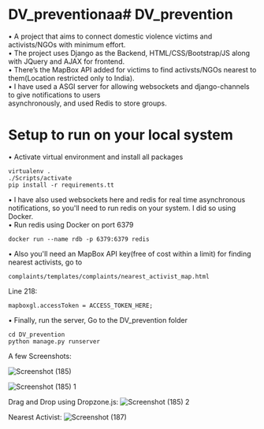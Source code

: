 # DV_preventionaa# DV_prevention

• A project that aims to connect domestic violence victims and activists/NGOs with minimum effort.<br>
• The project uses Django as the Backend, HTML/CSS/Bootstrap/JS along with JQuery and AJAX for frontend.<br>
• There’s the MapBox API added for victims to find activsts/NGOs nearest to them(Location restricted only to India).<br>
• I have used a ASGI server for allowing websockets and django-channels to give notifications to users<br>
asynchronously, and used Redis to store groups.

# Setup to run on your local system

• Activate virtual environment and install all packages
```
virtualenv .
./Scripts/activate
pip install -r requirements.tt
```
• I have also used websockets here and redis for real time asynchronous notifications, so you'll need to run redis on your system. I did so using Docker.<br>
• Run redis using Docker on port 6379
```
docker run --name rdb -p 6379:6379 redis
```
• Also you'll need an MapBox API key(free of cost within a limit) for finding nearest activists, go to
```
complaints/templates/complaints/nearest_activist_map.html
```
Line 218:
```
mapboxgl.accessToken = ACCESS_TOKEN_HERE;
```

• Finally, run the server, Go to the DV_prevention folder
```
cd DV_prevention
python manage.py runserver
```
A few Screenshots:

![Screenshot (185)](https://user-images.githubusercontent.com/72970106/175808831-ebd47751-e85f-47dd-9657-4056bfb1f569.png)

![Screenshot (185) 1](https://user-images.githubusercontent.com/72970106/175808839-f2785198-af47-4a92-a8b7-023f8890f9bd.png)

Drag and Drop using Dropzone.js: 
![Screenshot (185) 2](https://user-images.githubusercontent.com/72970106/175808847-451bff3e-fc62-464b-b668-369480200889.png)

Nearest Activist:
![Screenshot (187)](https://user-images.githubusercontent.com/72970106/175808851-d3370c04-c38d-4e79-b229-d8579774946c.png)

